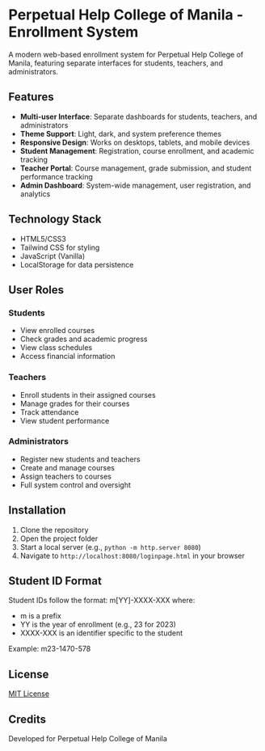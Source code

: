 # Perpetual Help College of Manila - Enrollment System

A modern web-based enrollment system for Perpetual Help College of Manila, featuring separate interfaces for students, teachers, and administrators.

## Features

- **Multi-user Interface**: Separate dashboards for students, teachers, and administrators
- **Theme Support**: Light, dark, and system preference themes
- **Responsive Design**: Works on desktops, tablets, and mobile devices
- **Student Management**: Registration, course enrollment, and academic tracking
- **Teacher Portal**: Course management, grade submission, and student performance tracking
- **Admin Dashboard**: System-wide management, user registration, and analytics

## Technology Stack

- HTML5/CSS3
- Tailwind CSS for styling
- JavaScript (Vanilla)
- LocalStorage for data persistence

## User Roles

### Students
- View enrolled courses
- Check grades and academic progress
- View class schedules
- Access financial information

### Teachers
- Enroll students in their assigned courses
- Manage grades for their courses
- Track attendance
- View student performance

### Administrators
- Register new students and teachers
- Create and manage courses
- Assign teachers to courses
- Full system control and oversight

## Installation

1. Clone the repository
2. Open the project folder
3. Start a local server (e.g., `python -m http.server 8080`)
4. Navigate to `http://localhost:8080/loginpage.html` in your browser

## Student ID Format

Student IDs follow the format: m[YY]-XXXX-XXX where:
- m is a prefix
- YY is the year of enrollment (e.g., 23 for 2023)
- XXXX-XXX is an identifier specific to the student

Example: m23-1470-578

## License

[MIT License](LICENSE)

## Credits

Developed for Perpetual Help College of Manila
